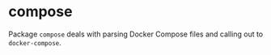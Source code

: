 # compose

Package `compose` deals with parsing Docker Compose files and calling out to
`docker-compose`.
